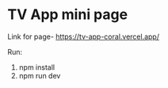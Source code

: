 # TV App mini page

Link for page- https://tv-app-coral.vercel.app/

Run:
1. npm install
2. npm run dev
